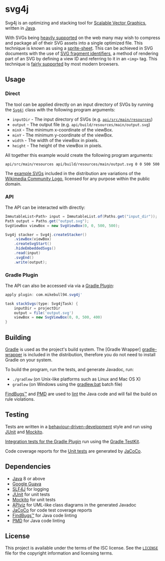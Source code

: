 # svg4j

Svg4j is an optimizing and stacking tool for [Scalable Vector Graphics][svg],
written in [Java][java].

With SVGs being [heavily supported][caniuse-svg] on the web many may wish to
compress and package all of their SVG assets into a single optimized file. This
technique is known as using a [sprite-sheet][spritesheet]. This can be achieved
in SVG documents with the use of [SVG fragment identifiers][svg-fragments], a
method of rendering part of an SVG by defining a view ID and referring to it in
an `<img>` tag. This technique is [fairly supported][caniuse-svg-fragment] by
most modern browsers.

## Usage

### Direct

The tool can be applied directly on an input directory of SVGs by running the
[`Svg4j`](api/src/main/java/com/mikebull94/svg4j/Svg4j.java) class with the
following program arguments:

* `inputDir` - The input directory of SVGs (e.g.
  [`api/src/main/resources`](api/src/main/resources))
* `output` - The output file (e.g. `api/build/resources/main/output.svg`)
* `minX` - The minimum x-coordinate of the viewBox.
* `minY` - The minimum y-coordinate of the viewBox.
* `width` - The width of the viewBox in pixels.
* `height` - The height of the viewBox in pixels.

All together this example would create the following program arguments:

`api/src/main/resources api/build/resources/main/output.svg 0 0 500 500`

The [example SVGs](api/src/main/resources) included in the distribution are
variations of the [Wikimedia Community Logo][wikimedia-community-logo], licensed
for any purpose within the public domain.

### API

The API can be interacted with directly:

```java
ImmutableList<Path> input = ImmutableList.of(Paths.get("input_dir"));
Path output = Paths.get("output.svg");
SvgViewBox viewBox = new SvgViewBox(0, 0, 500, 500);

Svg4j stacker = Svg4j.createStacker()
	.viewBox(viewBox)
	.createSvgStart()
	.hideEmbeddedSvgs()
	.read(input)
	.svgEnd()
	.write(output);
```

### Gradle Plugin

The API can also be accessed via via a [Gradle Plugin][gradle-plugin]:

```groovy
apply plugin: com.mikebull94.svg4j'

task stackSvgs(type: Svg4jTask) {
    inputDir = projectDir
    output = file('output.svg')
    viewBox = new SvgViewBox(0, 0, 500, 400)
}
```

## Building

[Gradle][gradle] is used as the project's build system. The [Gradle Wrapper]
[gradle-wrapper] is included in the distribution, therefore you do not need to
install Gradle on your system.

To build the program, run the tests, and generate Javadoc, run:

* `./gradlew` (on Unix-like platforms such as Linux and Mac OS X)
* `gradlew` (on Windows using the [gradlew.bat](gradlew.bat) batch file)

[FindBugs™][findbugs] and [PMD][pmd] are used to [lint][lint] the Java code and
will fail the build on rule violations.

## Testing

Tests are written in a [behaviour-driven-development][bdd] style and run using
[JUnit][junit] and [Mockito][mockito].

[Integration tests for the Gradle Plugin](gradle-plugin/src/integTest/java) run
using the [Gradle TestKit][gradle-testkit].

Code coverage reports for the [Unit tests](api/src/test/java) are generated by
[JaCoCo][jacoco].

## Dependencies

* [Java][java] 8 or above
* [Google Guava][guava]
* [SLF4J][slf4j] for logging
* [JUnit][junit] for unit tests
* [Mockito][mockito] for unit tests
* [APIviz][apiviz] for UML-like class diagrams in the generated Javadoc
* [JaCoCo][jacoco] for code test coverage reports
* [FindBugs™][findbugs] for Java code linting
* [PMD][pmd] for Java code linting

## License

This project is available under the terms of the ISC license. See the
[`LICENSE`](LICENSE) file for the copyright information and licensing terms.

[svg]: https://www.w3.org/Graphics/SVG/
[java]: https://java.com
[caniuse-svg]: http://caniuse.com/#feat=svg
[spritesheet]: https://css-tricks.com/css-sprites/
[svg-fragments]: https://css-tricks.com/svg-fragment-identifiers-work/
[caniuse-svg-fragment]: http://caniuse.com/#feat=svg-fragment
[wikimedia-community-logo]: https://commons.wikimedia.org/wiki/File:Wikimedia_Community_Logo.svg
[gradle-plugin]: https://docs.gradle.org/current/userguide/plugins.html
[gradle]: https://gradle.org/
[gradle-wrapper]: https://docs.gradle.org/current/userguide/gradle_wrapper.html
[bdd]: https://en.wikipedia.org/wiki/Behavior-driven_development
[junit]: http://junit.org/
[mockito]: http://mockito.org/
[jacoco]: http://eclemma.org/jacoco/
[findbugs]: http://findbugs.sourceforge.net/
[pmd]: https://pmd.github.io/
[lint]: https://en.wikipedia.org/wiki/Lint_%28software%29
[mockito]: http://mockito.org/
[gradle-testkit]: https://docs.gradle.org/current/userguide/test_kit.html
[guava]: https://github.com/google/guava
[slf4j]: http://slf4j.org/
[junit]: http://junit.org/
[apiviz]: https://github.com/grahamedgecombe/apiviz
